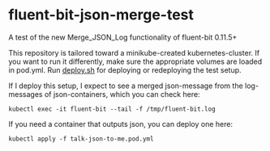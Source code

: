 # fluent-bit-json-merge-test
A test of the new Merge_JSON_Log functionality of fluent-bit 0.11.5+

This repository is tailored toward a minikube-created kubernetes-cluster. If you want to run it differently, make sure the appropriate volumes are loaded in pod.yml. Run [deploy.sh](./deploy.sh) for deploying or redeploying the test setup.

If I deploy this setup, I expect to see a merged json-message from the log-messages of json-containers, which you can check here:

`kubectl exec -it fluent-bit --tail -f /tmp/fluent-bit.log`

If you need a container that outputs json, you can deploy one here:

`kubectl apply -f talk-json-to-me.pod.yml`
